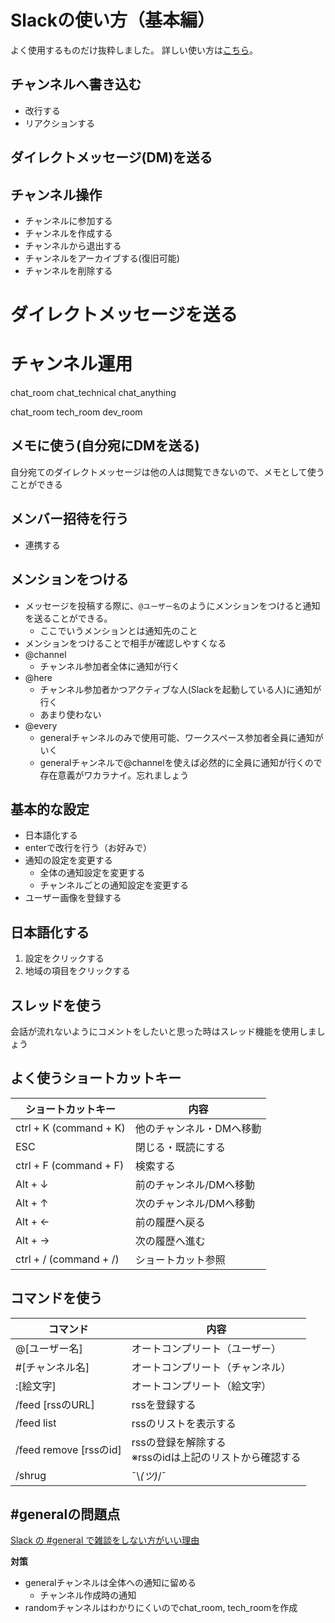 # Slackの使い方（基本編）

よく使用するものだけ抜粋しました。
詳しい使い方は[こちら](https://get.slack.help/hc/ja/categories/200111606-Slack-%E3%81%AE%E4%BD%BF%E3%81%84%E6%96%B9)。

## チャンネルへ書き込む
- 改行する
- リアクションする

## ダイレクトメッセージ(DM)を送る

## チャンネル操作
- チャンネルに参加する
- チャンネルを作成する
- チャンネルから退出する
- チャンネルをアーカイブする(復旧可能)
- チャンネルを削除する

# ダイレクトメッセージを送る

# チャンネル運用
chat_room
chat_technical
chat_anything

chat_room
tech_room
dev_room


## メモに使う(自分宛にDMを送る)
自分宛てのダイレクトメッセージは他の人は閲覧できないので、メモとして使うことができる

## メンバー招待を行う
- 連携する

## メンションをつける
- メッセージを投稿する際に、```@ユーザー名```のようにメンションをつけると通知を送ることができる。
  - ここでいうメンションとは通知先のこと
- メンションをつけることで相手が確認しやすくなる
- @channel
  - チャンネル参加者全体に通知が行く
- @here
  - チャンネル参加者かつアクティブな人(Slackを起動している人)に通知が行く
  - あまり使わない
- @every
  - generalチャンネルのみで使用可能、ワークスペース参加者全員に通知がいく
  - generalチャンネルで@channelを使えば必然的に全員に通知が行くので存在意義がワカラナイ。忘れましょう

## 基本的な設定
- 日本語化する
- enterで改行を行う（お好みで）
- 通知の設定を変更する
  - 全体の通知設定を変更する
  - チャンネルごとの通知設定を変更する
- ユーザー画像を登録する

## 日本語化する
1. 設定をクリックする
2. 地域の項目をクリックする

## スレッドを使う
会話が流れないようにコメントをしたいと思った時はスレッド機能を使用しましょう

## よく使うショートカットキー
|ショートカットキー|内容|
|-|-|
|ctrl + K (command + K)|他のチャンネル・DMへ移動|
|ESC|閉じる・既読にする|
|ctrl + F (command + F)|検索する|
|Alt + ↓|前のチャンネル/DMへ移動|
|Alt + ↑|次のチャンネル/DMへ移動|
|Alt + ←|前の履歴へ戻る|
|Alt + →|次の履歴へ進む|
|ctrl + / (command + /)|ショートカット参照|

## コマンドを使う
|コマンド|内容|
|-|-|
|@[ユーザー名]|オートコンプリート（ユーザー）|
|#[チャンネル名]|オートコンプリート（チャンネル）|
|:[絵文字]|オートコンプリート（絵文字）|
|/feed [rssのURL]|rssを登録する|
|/feed list|rssのリストを表示する|
|/feed remove [rssのid]|rssの登録を解除する<br>※rssのidは上記のリストから確認する|
|/shrug|¯\\_(ツ)_/¯|

## #generalの問題点

[Slack の #general で雑談をしない方がいい理由](http://www.msng.info/archives/2016/07/general-is-not-for-chat-on-slack.php)

__対策__
* generalチャンネルは全体への通知に留める
  * チャンネル作成時の通知
* randomチャンネルはわかりにくいのでchat_room, tech_roomを作成
